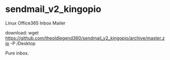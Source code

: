 # sendmail_v2_kingopio

Linux Office365 Inbox Mailer

download: wget https://github.com/theoldlegend360/sendmail_v2_kingopio/archive/master.zip -P /Desktop

Pure inbox.
